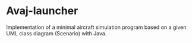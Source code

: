 # Avaj-launcher

Implementation of a minimal aircraft simulation program based on a given UML class diagram (Scenario) with Java.
